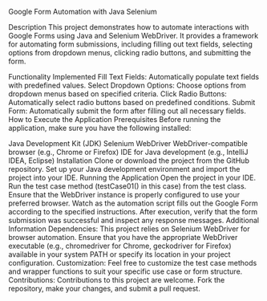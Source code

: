 Google Form Automation with Java Selenium

Description
This project demonstrates how to automate interactions with Google Forms using Java and Selenium WebDriver. It provides a framework for automating form submissions, including filling out text fields, selecting options from dropdown menus, clicking radio buttons, and submitting the form.

Functionality Implemented
Fill Text Fields: Automatically populate text fields with predefined values.
Select Dropdown Options: Choose options from dropdown menus based on specified criteria.
Click Radio Buttons: Automatically select radio buttons based on predefined conditions.
Submit Form: Automatically submit the form after filling out all necessary fields.
How to Execute the Application
Prerequisites
Before running the application, make sure you have the following installed:

Java Development Kit (JDK)
Selenium WebDriver
WebDriver-compatible browser (e.g., Chrome or Firefox)
IDE for Java development (e.g., IntelliJ IDEA, Eclipse)
Installation
Clone or download the project from the GitHub repository.
Set up your Java development environment and import the project into your IDE.
Running the Application
Open the project in your IDE.
Run the test case method (testCase01() in this case) from the test class.
Ensure that the WebDriver instance is properly configured to use your preferred browser.
Watch as the automation script fills out the Google Form according to the specified instructions.
After execution, verify that the form submission was successful and inspect any response messages.
Additional Information
Dependencies: This project relies on Selenium WebDriver for browser automation. Ensure that you have the appropriate WebDriver executable (e.g., chromedriver for Chrome, geckodriver for Firefox) available in your system PATH or specify its location in your project configuration.
Customization: Feel free to customize the test case methods and wrapper functions to suit your specific use case or form structure.
Contributions: Contributions to this project are welcome. Fork the repository, make your changes, and submit a pull request.
 

